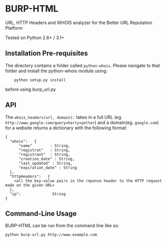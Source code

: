 BURP-HTML
=========

URL, HTTP Headers and WHOIS analyzer for the Better URL Reputation Platform

Tested on Python 2.6+ / 3.1+


Installation Pre-requisites
-------------

The directory contains a folder called `python-whois`. Please navigate to that folder and install the python-whois module using:

        python setup.py install

before using burp_url.py


API
---

The `whois_headers(url, domain):` takes in a full URL (eg. `http://www.google.com/query=harry+potter`) and a domain(eg. `google.com`) for a website returns a dictionary with the following format:

    {
      "whois":   {
          "name"        : String,
          "registrat"   : String,
          "registrant"  : String,
          "creation_date" : String,
          "last_updated" : String,
          "expiration_date" : String
      },
      "httpHeaders":   {
        <all the key-value pairs in the reponse header to the HTTP request made on the given URL>
      },
      "ip":              String
    }

Command-Line Usage
-------------

BURP-HTML can be run from the command line like so:

    python burp-url.py http://www.example.com
